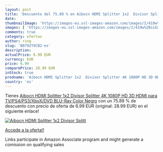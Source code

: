 ```yaml
---
layout: post
title: 'Descuento del 75.89 % en Aibocn HDMI Splitter 1x2  Divisor Splitt'
date: 
thumbnailImage: 'https://images-eu.ssl-images-amazon.com/images/I/419w%2BsiGXdL._SL200_.jpg'
images: [ 'https://images-eu.ssl-images-amazon.com/images/I/419w%2BsiGXdL._SL200_.jpg' ]
comments: true
category: ofertas
author: ring
slug: 'B0792Y9CB2-es'
description:
actualPrice: 6.99 EUR
currency: EUR
price: 6.99
comparePrice: 28.99 EUR
inStock: true
prodname: 'Aibocn HDMI Splitter 1x2  Divisor Splitter 4K 1080P HD 3D HDMI para TV/PS4/PS3/XboX/DVD BLU-Ray  Color Negro'
country: 'es'
---
```


Tienes [Aibocn HDMI Splitter 1x2  Divisor Splitter 4K 1080P HD 3D HDMI para TV/PS4/PS3/XboX/DVD BLU-Ray  Color Negro](https://www.amazon.es/dp/B0792Y9CB2/?tag=tolees-21) con un 75.89 % de descuento con precio de oferta de 6.99 EUR (original: 28.99 EUR) en el siguiente enlace!

[![Aibocn HDMI Splitter 1x2  Divisor Splitt](https://images-eu.ssl-images-amazon.com/images/I/419w%2BsiGXdL._SL200_.jpg)](https://www.amazon.es/dp/B0792Y9CB2/?tag=tolees-21)

[Accede a la oferta!!](https://www.amazon.es/dp/B0792Y9CB2/?tag=tolees-21)

Links participate in Amazon Associate program and might generate a comission on qualifying sales


